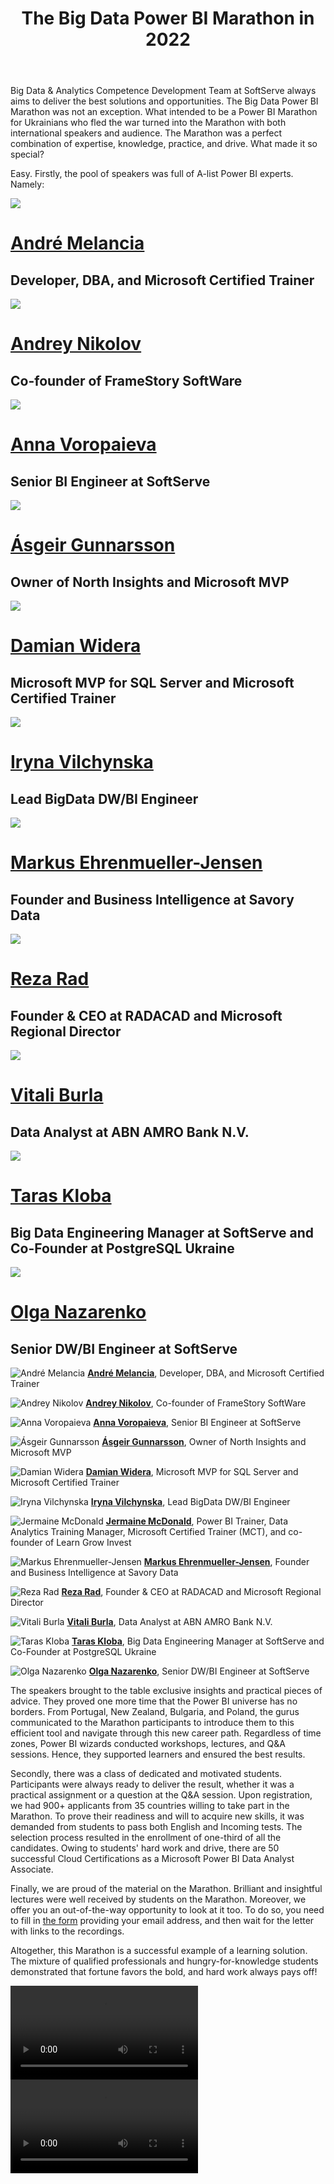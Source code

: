 ﻿---
layout: post
title: The Big Data Power BI Marathon in 2022
---

Big Data & Analytics Competence Development Team at SoftServe always
aims to deliver the best solutions and opportunities. The Big Data Power
BI Marathon was not an exception. What intended to be a Power BI
Marathon for Ukrainians who fled the war turned into the Marathon with
both international speakers and audience. The Marathon was a perfect
combination of expertise, knowledge, practice, and drive. What made it
so special?


Easy. Firstly, the pool of speakers was full of A-list Power BI experts.
Namely:
    
<div class="row pt-md">
    <div class="col-lg-4 col-md-4 col-sm-4 col-xs-4 profile">
        <div class="img-box rounded">
        <img src="/imgs/the-big-data-power-bi-marathon/image1.png" class="img-responsive">
        </div>
        <h1><a href="https://www.linkedin.com/in/andremelancia/">André Melancia</a></h1>
        <h2>Developer, DBA, and Microsoft Certified Trainer</h2>
    </div>
    <div class="col-lg-4 col-md-4 col-sm-4 col-xs-4 profile">
        <div class="img-box rounded">
        <img src="/imgs/the-big-data-power-bi-marathon/image2.png" class="img-responsive">
        </div>
        <h1><a href="https://www.facebook.com/andrew.nikoloff">Andrey Nikolov</a></h1>
        <h2>Co-founder of FrameStory SoftWare</h2>
    </div>
    <div class="col-lg-4 col-md-4 col-sm-4 col-xs-4 profile">
        <div class="img-box rounded">
        <img src="/imgs/the-big-data-power-bi-marathon/image3.png" class="img-responsive">
        </div>
        <h1><a href="https://www.linkedin.com/in/anna-voropaieva-a588b63/">Anna Voropaieva</a></h1>
        <h2>Senior BI Engineer at SoftServe</h2>
    </div>
    <div class="clearfix hidden-xs hidden-sm">
             <!-- clearfix sm and up cols every 3 -->
    </div>
    <div class="col-lg-4 col-md-4 col-sm-4 col-xs-4 profile">
        <div class="img-box rounded">
        <img src="/imgs/the-big-data-power-bi-marathon/image4.png" class="img-responsive">
        </div>
        <h1><a href="https://www.linkedin.com/in/asgeirgun">Ásgeir Gunnarsson</a></h1>
        <h2>Owner of North Insights and Microsoft MVP</h2>
    </div>
    <div class="col-lg-4 col-md-4 col-sm-4 col-xs-4 profile">
        <div class="img-box rounded">
        <img src="/imgs/the-big-data-power-bi-marathon/image4.png" class="img-responsive">
        </div>
        <h1><a href="https://www.linkedin.com/in/damian-widera-0b56284/">Damian Widera</a></h1>
        <h2>Microsoft MVP for SQL Server and Microsoft Certified Trainer</h2>
    </div>
    <div class="col-lg-4 col-md-4 col-sm-4 col-xs-4 profile">
        <div class="img-box rounded">
        <img src="/imgs/the-big-data-power-bi-marathon/image4.png" class="img-responsive">
        </div>
        <h1><a href="https://www.linkedin.com/in/iryna-v-67a353120/">Iryna Vilchynska</a></h1>
        <h2>Lead BigData DW/BI Engineer</h2>
    </div>
    <div class="clearfix hidden-xs hidden-sm">
             <!-- clearfix sm and up cols every 3 -->
    </div>
    <div class="col-lg-4 col-md-4 col-sm-4 col-xs-4 profile">
        <div class="img-box rounded">
        <img src="/imgs/the-big-data-power-bi-marathon/image4.png" class="img-responsive">
        </div>
        <h1><a href="https://www.linkedin.com/in/markus-ehrenmueller/">Markus Ehrenmueller-Jensen</a></h1>
        <h2>Founder and Business Intelligence at Savory Data</h2>
    </div>
    <div class="col-lg-4 col-md-4 col-sm-4 col-xs-4 profile">
        <div class="img-box rounded">
        <img src="/imgs/the-big-data-power-bi-marathon/image4.png" class="img-responsive">
        </div>
        <h1><a href="https://www.linkedin.com/in/rezarad/?originalSubdomain=nz">Reza Rad</a></h1>
        <h2>Founder & CEO at RADACAD and Microsoft Regional Director</h2>
    </div>
    <div class="col-lg-4 col-md-4 col-sm-4 col-xs-4 profile">
        <div class="img-box rounded">
        <img src="/imgs/the-big-data-power-bi-marathon/image4.png" class="img-responsive">
        </div>
        <h1><a href="https://www.linkedin.com/in/vitaliburla/">Vitali Burla</a></h1>
        <h2>Data Analyst at ABN AMRO Bank N.V.</h2>
    </div>
    <div class="clearfix hidden-xs hidden-sm">
             <!-- clearfix sm and up cols every 3 -->
    </div>
    <div class="col-lg-4 col-md-4 col-sm-4 col-xs-4 profile">
        <div class="img-box rounded">
        <img src="/imgs/the-big-data-power-bi-marathon/image4.png" class="img-responsive">
        </div>
        <h1><a href="https://www.linkedin.com/in/vitaliburla/">Taras Kloba</a></h1>
        <h2>Big Data Engineering Manager at SoftServe and Co-Founder at PostgreSQL Ukraine</h2>
    </div>
    <div class="col-lg-4 col-md-4 col-sm-4 col-xs-4 profile">
        <div class="img-box rounded">
        <img src="/imgs/the-big-data-power-bi-marathon/image4.png" class="img-responsive">
        </div>
        <h1><a href="https://www.linkedin.com/in/vitaliburla/">Olga Nazarenko</a></h1>
        <h2>Senior DW/BI Engineer at SoftServe</h2>
    </div>
</div> 
  

   ![André Melancia](/imgs/the-big-data-power-bi-marathon/image1.png)       [**André Melancia**](https://www.linkedin.com/in/andremelancia/), Developer, DBA, and Microsoft Certified Trainer
  
  ![Andrey Nikolov](/imgs/the-big-data-power-bi-marathon/image2.png)             [**Andrey Nikolov**](https://www.facebook.com/andrew.nikoloff), Co-founder of FrameStory SoftWare
  
  ![Anna Voropaieva](/imgs/the-big-data-power-bi-marathon/image3.png)	  [**Anna Voropaieva**](https://www.linkedin.com/in/anna-voropaieva-a588b63/), Senior BI Engineer at SoftServe
  
  ![Ásgeir Gunnarsson](/imgs/the-big-data-power-bi-marathon/image4.png)                        [**Ásgeir Gunnarsson**](https://www.linkedin.com/in/asgeirgun/), Owner of North Insights and Microsoft MVP
  
  ![Damian Widera](/imgs/the-big-data-power-bi-marathon/image5.png)                   [**Damian Widera**](https://www.linkedin.com/in/damian-widera-0b56284/), Microsoft MVP for SQL Server and Microsoft Certified Trainer
  
  ![Iryna Vilchynska](/imgs/the-big-data-power-bi-marathon/image6.png)              [**Iryna Vilchynska**](https://www.linkedin.com/in/iryna-v-67a353120/), Lead BigData DW/BI Engineer
  
  ![Jermaine McDonald](/imgs/the-big-data-power-bi-marathon/image7.png)                                        [**Jermaine McDonald**](https://www.linkedin.com/in/jermainehmcdonald/), Power BI Trainer, Data Analytics Training Manager, Microsoft Certified Trainer (MCT), and co-founder of Learn Grow Invest
  
  ![Markus Ehrenmueller-Jensen](/imgs/the-big-data-power-bi-marathon/image8.png)               [**Markus Ehrenmueller-Jensen**](https://www.linkedin.com/in/markus-ehrenmueller/), Founder and Business Intelligence at Savory Data
  
  ![Reza Rad](/imgs/the-big-data-power-bi-marathon/image9.png)                     [**Reza Rad**](https://www.linkedin.com/in/rezarad/?originalSubdomain=nz), Founder & CEO at RADACAD and Microsoft Regional Director
  
  ![Vitali Burla](/imgs/the-big-data-power-bi-marathon/image10.png)                    [**Vitali Burla**](https://www.linkedin.com/in/vitaliburla/), Data Analyst at ABN AMRO Bank N.V.
  
  ![Taras Kloba](/imgs/the-big-data-power-bi-marathon/image11.png)                          [**Taras Kloba**](https://www.linkedin.com/in/kloba/), Big Data Engineering Manager at SoftServe and Co-Founder at PostgreSQL Ukraine
  
  ![Olga Nazarenko](/imgs/the-big-data-power-bi-marathon/image12.png)                                             [**Olga Nazarenko**](https://www.linkedin.com/in/otipita/), Senior DW/BI Engineer at SoftServe

The speakers brought to the table exclusive insights and practical
pieces of advice. They proved one more time that the Power BI universe
has no borders. From Portugal, New Zealand, Bulgaria, and Poland, the
gurus communicated to the Marathon participants to introduce them to
this efficient tool and navigate through this new career path.
Regardless of time zones, Power BI wizards conducted workshops,
lectures, and Q&A sessions. Hence, they supported learners and ensured
the best results.

Secondly, there was a class of dedicated and motivated students.
Participants were always ready to deliver the result, whether it was a
practical assignment or a question at the Q&A session. Upon
registration, we had 900+ applicants from 35 countries willing to take
part in the Marathon. To prove their readiness and will to acquire new
skills, it was demanded from students to pass both English and Incoming
tests. The selection process resulted in the enrollment of one-third of
all the candidates. Owing to students\' hard work and drive, there are
50 successful Cloud Certifications as a Microsoft Power BI Data Analyst
Associate.

Finally, we are proud of the material on the Marathon. Brilliant and
insightful lectures were well received by students on the Marathon.
Moreover, we offer you an out-of-the-way opportunity to look at it too.
To do so, you need to fill in [the
form](https://share.hsforms.com/19KhpVAfdRb6oc1gfWzoewg3ir33) providing
your email address, and then wait for the letter with links to the
recordings.

Altogether, this Marathon is a successful example of a learning
solution. The mixture of qualified professionals and
hungry-for-knowledge students demonstrated that fortune favors the bold,
and hard work always pays off!

<div class="wrapper">
  <video class="videoInsert" controls>
  <source src="https://user-images.githubusercontent.com/45521694/190268827-b86273b2-2dc1-420a-8cf1-4a94b5a9d66a.mp4" type="video/mp4">
  Your browser does not support the video tag.
 </video>
</div>
<div class="wrapper">
  <video class="videoInsert" controls>
  <source src="https://user-images.githubusercontent.com/45521694/190274064-ab1c3f89-c36e-4a5a-b378-8f5287adc940.mp4" type="video/mp4">
  Your browser does not support the video tag.
 </video>
</div>
